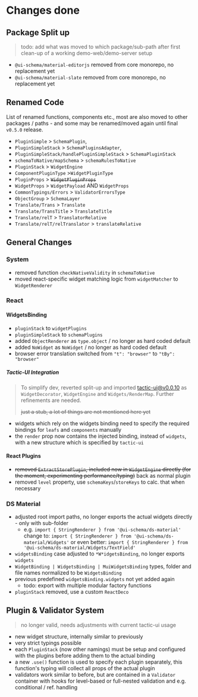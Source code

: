 # Changes done

## Package Split up

> todo: add what was moved to which package/sub-path after first clean-up of a working demo-web/demo-server setup

- `@ui-schema/material-editorjs` removed from core monorepo, no replacement yet
- `@ui-schema/material-slate` removed from core monorepo, no replacement yet

## Renamed Code

List of renamed functions, components etc., most are also moved to other packages / paths - and some may be renamed/moved again until final `v0.5.0` release.

- `PluginSimple` > `SchemaPlugin`,
- `PluginSimpleStack` > `SchemaPluginsAdapter`,
- `PluginSimpleStack/handlePluginSimpleStack` > `SchemaPluginStack`
- `schemaToNative/mapSchema` > `schemaRulesToNative`
- `PluginStack` > `WidgetEngine`
- `ComponentPluginType` >`WidgetPluginType`
- `PluginProps` > ~~`WidgetPluginProps`~~
- `WidgetProps` > `WidgetPayload` AND `WidgetProps`
- `CommonTypings/Errors` > `ValidatorErrorsType`
- `ObjectGroup` > `SchemaLayer`
- `Translate/Trans` > `Translate`
- `Translate/TransTitle` > `TranslateTitle`
- `Translate/relT` > `TranslatorRelative`
- `Translate/relT/relTranslator` > `translateRelative`

## General Changes

### System

- removed function `checkNativeValidity` in `schemaToNative`
- moved react-specific widget matching logic from `widgetMatcher` to `WidgetRenderer`

### React

#### WidgetsBinding

- `pluginStack` to `widgetPlugins`
- `pluginSimpleStack` to `schemaPlugins`
- added `ObjectRenderer` as `type.object` / no longer as hard coded default
- added `NoWidget` as `NoWidget` / no longer as hard coded default
- browser error translation switched from `"t": "browser"` to `"tBy": "browser"`

##### Tactic-UI Integration

> To simplify dev, reverted split-up and imported [tactic-ui@v0.0.10](https://github.com/ui-schema/tactic-ui/tree/react-0.0.10) as `WidgetDecorator`, `WidgetEngine` and `Widgets/RenderMap`. Further refinements are needed.
>
> ~~just a stub, a lot of things are not mentioned here yet~~

- widgets which rely on the widgets binding need to specify the required bindings for `leafs` and `components` manually
- the `render` prop now contains the injected binding, instead of `widgets`, with a new structure which is specified by `tactic-ui`

#### React Plugins

- ~~removed `ExtractStorePlugin`, included now in `WidgetEngine` directly (for the moment, experimenting performance/typing)~~ back as normal plugin
- removed `level` property, use `schemaKeys`/`storeKeys` to calc. that when necessary

### DS Material

- adjusted root import paths, no longer exports the actual widgets directly - only with sub-folder
    - e.g. `import { StringRenderer } from '@ui-schema/ds-material'` change to: `import { StringRenderer } from '@ui-schema/ds-material/Widgets'` or even better: `import { StringRenderer } from '@ui-schema/ds-material/Widgets/TextField'`
- `widgetsBinding` case adjusted to `*W*idgetsBinding`, no longer exports `widgets`
- `WidgetBinding | WidgetsBinding | MuiWidgetsBinding` types, folder and file names normalized to be `WidgetsBinding`
- previous predefined `widgetsBinding.widgets` not yet added again
    - todo: export with multiple modular factory functions
- `pluginStack` removed, use a custom `ReactDeco`

## Plugin & Validator System

> no longer valid, needs adjustments with current tactic-ui usage

- new widget structure, internally similar to previously
- very strict typings possible
- each `PluginStack` (now other namings) must be setup and configured with the plugins before adding them to the actual binding
- a new `.use()` function is used to specify each plugin separately, this function's typing will collect all props of the actual plugin
- validators work similar to before, but are contained in a `Validator` container with hooks for level-based or full-nested validation and e.g. conditional / ref. handling
